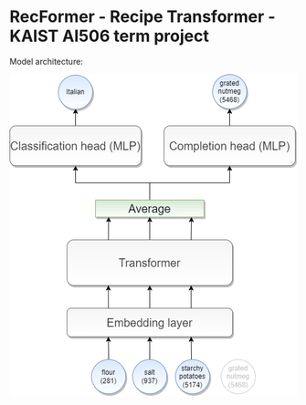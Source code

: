 # RecFormer - Recipe Transformer - KAIST AI506 term project


Model architecture:


![Alt text](/data/RecFormer_architecture.png "Optional Title")
